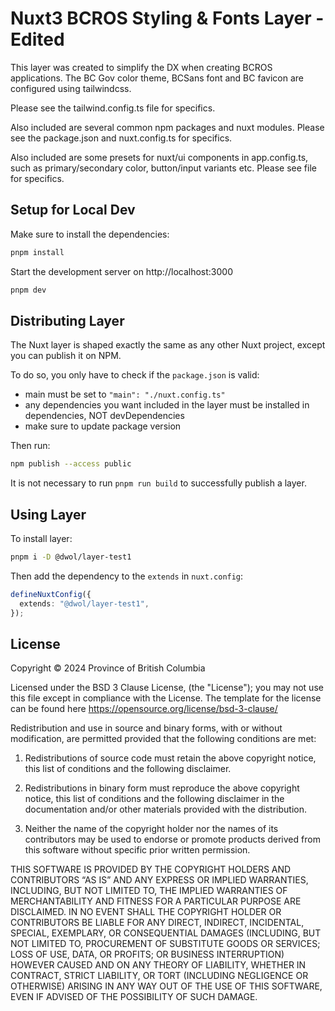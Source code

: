# Nuxt3 BCROS Styling & Fonts Layer - Edited

This layer was created to simplify the DX when creating BCROS applications.
The BC Gov color theme, BCSans font and BC favicon are configured using tailwindcss.

Please see the tailwind.config.ts file for specifics.

Also included are several common npm packages and nuxt modules. Please see the package.json and nuxt.config.ts for specifics.

Also included are some presets for nuxt/ui components in app.config.ts, such as primary/secondary color, button/input variants etc. Please see file for specifics.

## Setup for Local Dev

Make sure to install the dependencies:

```bash
pnpm install
```

Start the development server on http://localhost:3000

```bash
pnpm dev
```

## Distributing Layer

The Nuxt layer is shaped exactly the same as any other Nuxt project, except you can publish it on NPM.

To do so, you only have to check if the `package.json` is valid:

- main must be set to `"main": "./nuxt.config.ts"`
- any dependencies you want included in the layer must be installed in dependencies, NOT devDependencies
- make sure to update package version

Then run:

```bash
npm publish --access public
```

It is not necessary to run `pnpm run build` to successfully publish a layer.

## Using Layer

To install layer:

```bash
pnpm i -D @dwol/layer-test1
```

Then add the dependency to the `extends` in `nuxt.config`:

```ts
defineNuxtConfig({
  extends: "@dwol/layer-test1",
});
```

## License

Copyright © 2024 Province of British Columbia

Licensed under the BSD 3 Clause License, (the "License");
you may not use this file except in compliance with the License.
The template for the license can be found here
https://opensource.org/license/bsd-3-clause/

Redistribution and use in source and binary forms,
with or without modification, are permitted provided that the
following conditions are met:

1. Redistributions of source code must retain the above copyright notice,
   this list of conditions and the following disclaimer.

2. Redistributions in binary form must reproduce the above copyright notice,
   this list of conditions and the following disclaimer in the documentation
   and/or other materials provided with the distribution.

3. Neither the name of the copyright holder nor the names of its contributors
   may be used to endorse or promote products derived from this software
   without specific prior written permission.

THIS SOFTWARE IS PROVIDED BY THE COPYRIGHT HOLDERS AND CONTRIBUTORS “AS IS”
AND ANY EXPRESS OR IMPLIED WARRANTIES, INCLUDING, BUT NOT LIMITED TO,
THE IMPLIED WARRANTIES OF MERCHANTABILITY AND FITNESS FOR A PARTICULAR PURPOSE
ARE DISCLAIMED. IN NO EVENT SHALL THE COPYRIGHT HOLDER OR CONTRIBUTORS BE
LIABLE FOR ANY DIRECT, INDIRECT, INCIDENTAL, SPECIAL, EXEMPLARY, OR
CONSEQUENTIAL DAMAGES (INCLUDING, BUT NOT LIMITED TO, PROCUREMENT OF
SUBSTITUTE GOODS OR SERVICES; LOSS OF USE, DATA, OR PROFITS; OR BUSINESS
INTERRUPTION) HOWEVER CAUSED AND ON ANY THEORY OF LIABILITY, WHETHER IN
CONTRACT, STRICT LIABILITY, OR TORT (INCLUDING NEGLIGENCE OR OTHERWISE)
ARISING IN ANY WAY OUT OF THE USE OF THIS SOFTWARE, EVEN IF ADVISED OF THE
POSSIBILITY OF SUCH DAMAGE.
